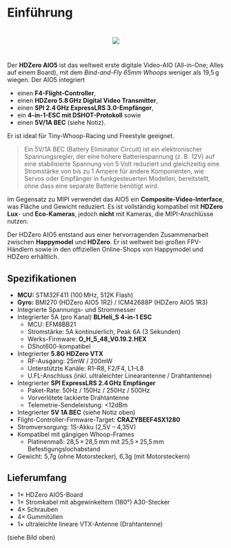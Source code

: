 # Einführung

<div style="display: flex; align-items: center; justify-content: space-around; margin: 40px">
<img src="/aio5media/image5.png">
</div>

Der **HDZero AIO5** ist das weltweit erste digitale Video-AIO (All-in-One; Alles auf einem Board), mit dem _Bind-and-Fly 65mm Whoops_ weniger als 19,5 g wiegen. Der AIO5 integriert

- einen **F4-Flight-Controller**,
- einen **HDZero 5.8 GHz Digital Video Transmitter**,
- einen **SPI 2.4 GHz ExpressLRS 3.0-Empfänger**,
- ein **4-in-1-ESC mit DSHOT-Protokoll** sowie
- einen **5V/1A BEC** (siehe Notiz).

Er ist ideal für Tiny-Whoop-Racing und Freestyle geeignet.

> Ein 5V/1A BEC (Battery Eliminator Circuit) ist ein elektronischer Spannungsregler, der eine höhere Batteriespannung (z. B. 12V) auf eine stabilisierte Spannung von 5 Volt reduziert und gleichzeitig eine Stromstärke von bis zu 1 Ampere für andere Komponenten, wie Servos oder Empfänger in funkgesteuerten Modellen, bereitstellt, ohne dass eine separate Batterie benötigt wird.

Im Gegensatz zu MIPI verwendet das AIO5 ein **Composite-Video-Interface**, was Fläche und Gewicht reduziert. Es ist vollständig kompatibel mit **HDZero Lux**- und **Eco-Kameras**, jedoch **nicht** mit Kameras, die MIPI-Anschlüsse nutzen.

Der HDZero AIO5 entstand aus einer hervorragenden Zusammenarbeit zwischen **Happymodel** und **HDZero**. Er ist weltweit bei großen FPV-Händlern sowie in den offiziellen Online-Shops von Happymodel und HDZero erhältlich.

## Spezifikationen

- **MCU:** STM32F411 (100 MHz, 512K Flash)
- **Gyro:** BMI270 (HDZero AIO5 1R2) / ICM42688P (HDZero AIO5 1R3)
- Integrierte Spannungs- und Strommesser
- Integrierter 5A (pro Kanal) **BLHeli_S 4-in-1 ESC**
  - MCU: EFM8BB21
  - Stromstärke: 5A kontinuierlich, Peak 6A (3 Sekunden)
  - Werks-Firmware: **O_H_5_48_V0.19.2.HEX**
  - DShot600-kompatibel
- Integrierter **5.8G HDZero VTX**
  - RF-Ausgang: 25mW / 200mW
  - Unterstützte Kanäle: R1–R8, F2/F4, L1–L8
  - U.FL-Anschluss (inkl. ultraleichter Linearantenne / Drahtantenne)
- Integrierter **SPI ExpressLRS 2.4 GHz Empfänger**
  - Paket-Rate: 50Hz / 150Hz / 250Hz / 500Hz
  - Vorverlötete lackierte Drahtantenne
  - Telemetrie-Sendeleistung: <12dBm
- Integrierter **5V 1A BEC** (siehe Notiz oben)
- Flight-Controller-Firmware-Target: **CRAZYBEEF4SX1280**
- Stromversorgung: 1S-Akku (2,5V – 4,35V)
- Kompatibel mit gängigen Whoop-Frames
  - Platinenmaß: 28,5 × 28,5 mm mit 25,5 × 25,5 mm Befestigungslochabstand
- Gewicht: 5,7g (ohne Motorstecker), 6,3g (mit Motorsteckern)

## Lieferumfang

- 1× HDZero AIO5-Board
- 1× Stromkabel mit abgewinkeltem (180°) A30-Stecker
- 4× Schrauben
- 4× Gummitüllen
- 1× ultraleichte lineare VTX-Antenne (Drahtantenne)

(siehe Bild oben)
